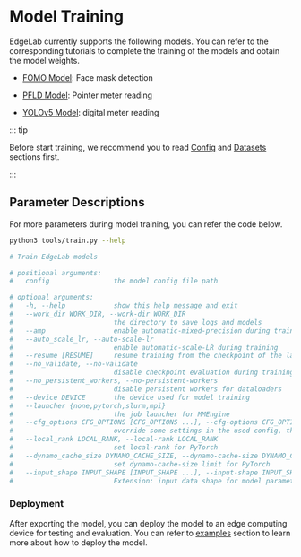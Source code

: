 # Model Training

EdgeLab currently supports the following models. You can refer to the corresponding tutorials to complete the training of the models and obtain the model weights.

- [FOMO Model](./fomo.md): Face mask detection

- [PFLD Model](./pfld.md): Pointer meter reading

- [YOLOv5 Model](./yolov5.md): digital meter reading

::: tip

Before start training, we recommend you to read [Config](../config.md) and [Datasets](../datasets.md) sections first.

:::

## Parameter Descriptions

For more parameters during model training, you can refer the code below.

```sh
python3 tools/train.py --help

# Train EdgeLab models

# positional arguments:
#   config                the model config file path

# optional arguments:
#   -h, --help            show this help message and exit
#   --work_dir WORK_DIR, --work-dir WORK_DIR
#                         the directory to save logs and models
#   --amp                 enable automatic-mixed-precision during training (https://pytorch.org/tutorials/recipes/recipes/amp_recipe.html)
#   --auto_scale_lr, --auto-scale-lr
#                         enable automatic-scale-LR during training
#   --resume [RESUME]     resume training from the checkpoint of the last epoch (or a specified checkpoint path)
#   --no_validate, --no-validate
#                         disable checkpoint evaluation during training
#   --no_persistent_workers, --no-persistent-workers
#                         disable persistent workers for dataloaders
#   --device DEVICE       the device used for model training
#   --launcher {none,pytorch,slurm,mpi}
#                         the job launcher for MMEngine
#   --cfg_options CFG_OPTIONS [CFG_OPTIONS ...], --cfg-options CFG_OPTIONS [CFG_OPTIONS ...]
#                         override some settings in the used config, the key-value pair in 'xxx=yyy' format will be merged into config file
#   --local_rank LOCAL_RANK, --local-rank LOCAL_RANK
#                         set local-rank for PyTorch
#   --dynamo_cache_size DYNAMO_CACHE_SIZE, --dynamo-cache-size DYNAMO_CACHE_SIZE
#                         set dynamo-cache-size limit for PyTorch
#   --input_shape INPUT_SHAPE [INPUT_SHAPE ...], --input-shape INPUT_SHAPE [INPUT_SHAPE ...]
#                         Extension: input data shape for model parameters estimation, e.g. 1 3 224 224
```

### Deployment

After exporting the model, you can deploy the model to an edge computing device for testing and evaluation. You can refer to [examples](../../examples/examples.md) section to learn more about how to deploy the model.
